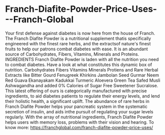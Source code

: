 # Franch-Diafite-Powder-Price-Uses---Franch-Global
Your first defense against diabetes is now here from the house of Franch. The Franch Diafite Powder is a nutritional supplement thatis specifically engineered with the finest rare herbs, and the extractsof nature's finest fruits to help our patrons combat diabetes with ease.  It is an abundant source of Carbohydrates, Fibers, Vitamins, Minerals and Proteins.  INGREDIENTS Franch Diafite Powder is laden with all the nutrition you need to combat diabetes. Have a look at what constitutes this dynamic box of nutrition.  Carbohydrates Fibers Vitamins Minerals Protiens and Rare Herbal Extracts like Bitter Gourd Fenugreek Khirkins Jambolan Seed Gurmar Neem Red Guava Ekanayakam Kadukkai Turmeric Aloevera Green Tea Safed Musli Ashwagandha and added 0% Calories of Sugar Free Sweetener Sucralose.  This latest offering of ours is categorically manufactured with precise ingredients, to aid diabetes patients to regulate their energy levels, and lend their holistic health, a significant uplift. The abundance of rare herbs in Franch Diafite Powder helps your pancreatic system in the systematic secretion of insulin, and aids inthe pursuit of regulating your sugar levels regularly.  With the array of nutritional ingredients, Franch Diafite Powder helps users with memory loss, problems with their vision and hearing. To know more: https://franchglobal.com/franch-diafite-powder-price-uses/
